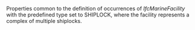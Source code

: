 Properties common to the definition of occurrences of _IfcMarineFacility_ with the predefined type set to SHIPLOCK, where the facility represents a complex of multiple shiplocks.

<!-- end of short definition -->

